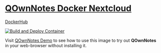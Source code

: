 # [QOwnNotes Docker Nextcloud](https://github.com/qownnotes/docker-nextcloud)

[DockerHub](https://hub.docker.com/repository/docker/pbeke/qownnotes-docker-nextcloud)

[![Build and Deploy Container](https://github.com/qownnotes/docker-nextcloud/workflows/Build%20and%20Deploy%20Container/badge.svg)](https://github.com/qownnotes/docker-nextcloud/actions)

Visit [QOwnNotes Demo](https://www.qownnotes.org/getting-started/demo.html) to see how to use this image to try out **QOwnNotes** in your web-browser without installing it.
